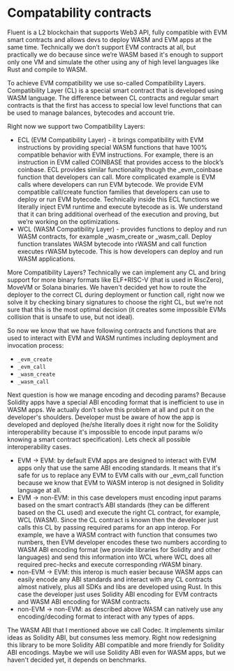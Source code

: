 # Compatability contracts

Fluent is a L2 blockchain that supports Web3 API, fully compatible with EVM smart contracts and allows devs to deploy WASM and EVM apps at the same time. Technically we don’t support EVM contracts at all, but practically we do because since we’re WASM based it's enough to support only one VM and simulate the other using any of high level languages like Rust and compile to WASM.

To achieve EVM compatibility we use so-called Compatibility Layers. Compatibility Layer (CL) is a special smart contract that is developed using WASM language. The difference between CL contracts and regular smart contracts is that the first has access to special low level functions that can be used to manage balances, bytecodes and account trie. 

Right now we support two Compatibility Layers:
- ECL (EVM Compatibility Layer) - it brings compatibility with EVM instructions by providing special WASM functions that have 100% compatible behavior with EVM instructions. For example, there is an instruction in EVM called COINBASE that provides access to the block’s coinbase. ECL provides similar functionality though the _evm_coinbase function that developers can call. More complicated example is EVM calls where developers can run EVM bytecode. We provide EVM compatible call/create function families that developers can use to deploy or run EVM bytecode. Technically inside this ECL functions we literally inject EVM runtime and execute bytecode as is. We understand that it can bring additional overhead of the execution and proving, but we’re working on the optimizations.
- WCL (WASM Compatibility Layer) - provides functions to deploy and run WASM contracts, for example _wasm_create or _wasm_call. Deploy function translates WASM bytecode into rWASM and call function executes rWASM bytecode. This is how developers can deploy and run WASM applications.

More Compatibility Layers? Technically we can implement any CL and bring support for more binary formats like ELF+RISC-V (that is used in RiscZero), MoveVM or Solana binaries. We haven't decided yet how to route the deployer to the correct CL during deployment or function call, right now we solve it by checking binary signatures to choose the right CL, but we’re not sure that this is the most optimal decision (it creates some impossible EVMs collision that is unsafe to use, but not ideal). 

So now we know that we have following contracts and functions that are used to interact with EVM and WASM runtimes including deployment and invocation process:
- `_evm_create`
- `_evm_call`
- `_wasm_create`
- `_wasm_call`

Next question is how we manage encoding and decoding params? Because Solidity apps have a special ABI encoding format that is inefficient to use in WASM apps. We actually don’t solve this problem at all and put it on the developer's shoulders. Developer must be aware of how the app is developed and deployed (he/she literally does it right now for the Solidity interoperability because it's impossible to encode input params w/o knowing a smart contract specification). Lets check all possible interoperability cases.

- EVM -> EVM: by default EVM apps are designed to interact with EVM apps only that use the same ABI encoding standards. It means that it's safe for us to replace any EVM to EVM calls with our _evm_call function because we know that EVM to WASM interop is not designed in Solidity language at all.
- EVM -> non-EVM: in this case developers must encoding input params based on the smart contract’s ABI standards (they can be different based on the CL used) and execute the right CL contract, for example, WCL (WASM). Since the CL contract is known then the developer just calls this CL by passing required params for an app interop. For example, we have a WASM contract with function that consumes two numbers, then EVM developer encodes these two numbers according to WASM ABI encoding format (we provide libraries for Solidity and other languages) and send this information into WCL where WCL does all required prec-hecks and execute corresponding rWASM binary.
- non-EVM -> EVM: this interop is much easier because WASM apps can easily encode any ABI standards and interact with any CL contracts almost natively, plus all SDKs and libs are developed using Rust. In this case the developer just uses Solidity ABI encoding for EVM contracts and WASM ABI encoding for WASM contracts.
- non-EVM -> non-EVM: as described above WASM can natively use any encoding/decoding format to interact with any types of apps. 

The WASM ABI that I mentioned above we call Codec. It implements similar ideas as Solidity ABI, but consumes less memory. Right now redesigning this library to be more Solidity ABI compatible and more friendly for Solidity ABI encodings. Maybe we will use Solidity ABI even for WASM apps, but we haven't decided yet, it depends on benchmarks. 
